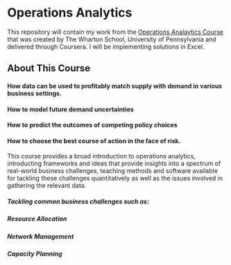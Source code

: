 # Operations Analytics

This repository will contain my work from the [Operations Analaytics Course](https://www.coursera.org/learn/wharton-operations-analytics/home/info) that was created by The Wharton School, University of Pennsylvania and delivered through Coursera. I will be implementing solutions in Excel.

## About This Course

#### How data can be used to profitably match supply with demand in various business settings. 
#### How to model future demand uncertainties 
#### How to predict the outcomes of competing policy choices 
#### How to choose the best course of action in the face of risk. 

This course provides a broad introduction to operations analytics, introducting frameworks and ideas that provide insights into a spectrum of real-world business challenges, teaching methods and software available for tackling these challenges quantitatively as well as the issues involved in gathering the relevant data.

##### Tackling common business challenges such as:
##### Resource Allocation
##### Network Management
##### Capacity Planning



